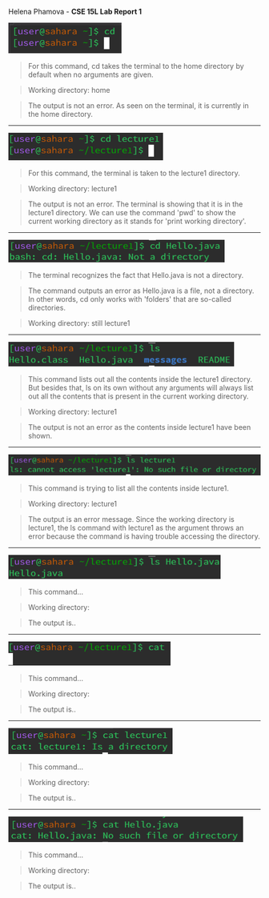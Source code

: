 Helena Phamova - **CSE 15L Lab Report 1**

![Image](cd1.png)

> For this command, cd takes the terminal to the home directory by default when no arguments are given.

> Working directory: home

> The output is not an error. As seen on the terminal, it is currently in the home directory.

---
![Image](cd2.png)

> For this command, the terminal is taken to the lecture1 directory.

> Working directory: lecture1

> The output is not an error. The terminal is showing that it is in the lecture1 directory. We can use the command 'pwd' to show the current working directory as it stands for 'print working directory'.

---

![Image](cd3.png)

> The terminal recognizes the fact that Hello.java is not a directory.

> The command outputs an error as Hello.java is a file, not a directory. In other words, cd only works with 'folders' that are so-called directories.

> Working directory: still lecture1

---

![Image](ls1.png)

> This command lists out all the contents inside the lecture1 directory. But besides that, ls on its own without any arguments will always list out all the contents that is present in the current working directory.

> Working directory: lecture1

> The output is not an error as the contents inside lecture1 have been shown.  

---

![Image](ls2.png)

> This command is trying to list all the contents inside lecture1.

> Working directory: lecture1

> The output is an error message. Since the working directory is lecture1, the ls command with lecture1 as the argument throws an error because the command is having trouble accessing the directory. 

---

![Image](ls3.png)

> This command...

> Working directory:

> The output is..

---

![Image](cat1.png)

> This command...

> Working directory:

> The output is..

---

![Image](cat2.png)

> This command...

> Working directory:

> The output is..

---

![Image](cat3.png)

> This command...

> Working directory:

> The output is..

